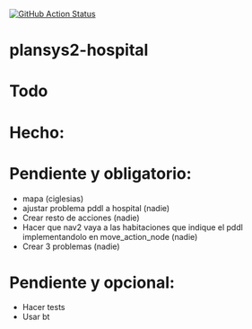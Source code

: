 [![GitHub Action
Status](https://github.com/Docencia-fmrico/plansys2-hospital-roboros/workflows/main/badge.svg)](https://github.com/Docencia-fmrico/plansys2-hospital-roboros)

# plansys2-hospital

# Todo

# Hecho:

# Pendiente y obligatorio:
 - mapa (ciglesias)
 - ajustar problema pddl a hospital (nadie)
 - Crear resto de acciones (nadie)
 - Hacer que nav2 vaya a las habitaciones que indique el pddl implementandolo en move_action_node (nadie)
 - Crear 3 problemas (nadie)

# Pendiente y opcional:
 - Hacer tests
 - Usar bt
